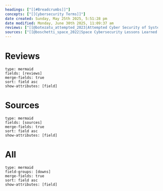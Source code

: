 ```yaml
---
headings: ["[[#Breadcrumbs]]"]
concepts: ["[[Cybersecurity Terms]]"]
date created: Sunday, May 25th 2025, 5:51:28 pm
date modified: Monday, June 30th 2025, 11:09:37 am
reviews: ["[[@botezatu_attempted_2023|Attempted Cyber Security of Systems and Operations in Outer Space: an Overview of Space-based Vulnerabilities]]", "[[@jiangenterprise2024|Enterprise architecture modeling for cybersecurity analysis in critical infrastructures — A systematic literature review]]", "[[@khanspace2024|and future directions]]", "[[@kirshnermodelbased2023|Model-Based Systems Engineering Cybersecurity for Space Systems]]"]
sources: ["[[@boschetti_space_2022|Space Cybersecurity Lessons Learned from the ViaSat Cyberattack]]", "[[@cisa2023|CISA Open Source Software Security Roadmap | CISA]]", "[[@kirshnermodelbased2023|Model-Based Systems Engineering Cybersecurity for Space Systems]]"]
---
```


# Reviews
```breadcrumbs
type: mermaid 
fields: [reviews]
merge-fields: true
sort: field asc
show-attributes: [field]

```

# Sources
```breadcrumbs
type: mermaid
fields: [sources]
merge-fields: true
sort: field asc
show-attributes: [field]
```

# All
```breadcrumbs
type: mermaid
field-groups: [downs]
merge-fields: true
sort: field asc
show-attributes: [field]
```

